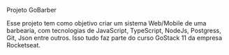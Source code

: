 Projeto GoBarber

Esse projeto tem como objetivo criar um sistema Web/Mobile de uma barbearia,
com tecnologias de JavaScript, TypeScript, NodeJs, Postgress, Git, Json entre outros.
Isso tudo faz parte do curso GoStack 11 da empresa Rocketseat.
